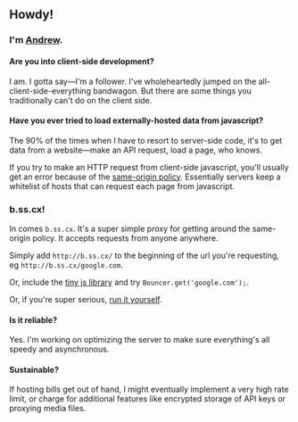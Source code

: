 ## Howdy!

### I'm [Andrew](http://monks.co/).

#### Are you into client-side development?

I am. I gotta say—I'm a follower. I've wholeheartedly jumped on the all-client-side-everything bandwagon. But there are some things you traditionally can't do on the client side.

#### Have you ever tried to load externally-hosted data from javascript?

The 90% of the times when I have to resort to server-side code, it's to get data from a website—make an API request, load a page, who knows. 

If you try to make an HTTP request from client-side javascript, you'll usually get an error because of the [same-origin policy](http://en.wikipedia.org/wiki/Same-origin_policy). Essentially servers keep a whitelist of hosts that can request each page from javascript.

### b.ss.cx!

In comes `b.ss.cx`. It's a super simple proxy for getting around the same-origin policy. It accepts requests from anyone anywhere. 

Simply add `http://b.ss.cx/` to the beginning of the url you're requesting, eg `http://b.ss.cx/google.com`.

Or, include the [tiny js library](/b.ss.cx.min.js) and try `Bouncer.get('google.com');`.

Or, if you're super serious, [run it yourself](http://github.com/amonks/bouncer).

#### Is it reliable?

Yes. I'm working on optimizing the server to make sure everything's all speedy and asynchronous.

#### Sustainable?

If hosting bills get out of hand, I might eventually implement a very high rate limit, or charge for additional features like encrypted storage of API keys or proxying media files.